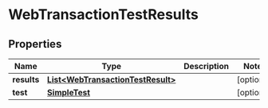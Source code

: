 

# WebTransactionTestResults


## Properties

| Name | Type | Description | Notes |
|------------ | ------------- | ------------- | -------------|
|**results** | [**List&lt;WebTransactionTestResult&gt;**](WebTransactionTestResult.md) |  |  [optional] |
|**test** | [**SimpleTest**](SimpleTest.md) |  |  [optional] |




